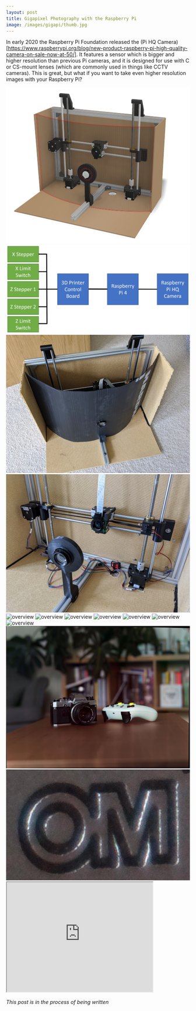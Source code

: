 ```yaml
---
layout: post
title: Gigapixel Photography with the Raspberry Pi
image: /images/gigapi/thumb.jpg
---
```


In early 2020 the Raspberry Pi Foundation released the (Pi HQ Camera)[https://www.raspberrypi.org/blog/new-product-raspberry-pi-high-quality-camera-on-sale-now-at-50/]. It features a sensor which is bigger and higher resolution than previous Pi cameras, and it is designed for use with C or CS-mount lenses (which are commonly used in things like CCTV cameras). This is great, but what if you want to take even higher resolution images with your Raspberry Pi?

<img src="/images/gigapi/CAD_1.jpg" alt="overview" class="inline">
<img src="/images/gigapi/electronics.jpg" alt="overview" class="inline">

<img src="/images/gigapi/outside_1.jpg" alt="overview" class="inline">
<img src="/images/gigapi/inside_1.jpg" alt="overview" class="inline">
<img src="/images/gigapi/rear_1.jpg" alt="overview" class="inline">

<img src="/images/gigapi/crop_1.jpg" alt="overview" class="inline">
<img src="/images/gigapi/crop_2.jpg" alt="overview" class="inline">
<img src="/images/gigapi/overal_1.jpg" alt="overview" class="inline">
<img src="/images/gigapi/overlap_3.jpg" alt="overview" class="inline">

<img src="/images/gigapi/full_image_2_pi.jpg" alt="overview" class="inline">
<img src="/images/gigapi/full_image_gray.jpg" alt="overview" class="inline">

<img src="/images/gigapi/test4_stitch_4MP.jpg" alt="overview" class="inline">
<img src="/images/gigapi/test4_stitch_crop.jpg" alt="overview" class="inline">

<iframe allowfullscreen="true" src="https://www.easyzoom.com/embed/99bca385b89c45bc9f45732602ef78cb" width="400" height="300"></iframe>

*This post is in the process of being written*
